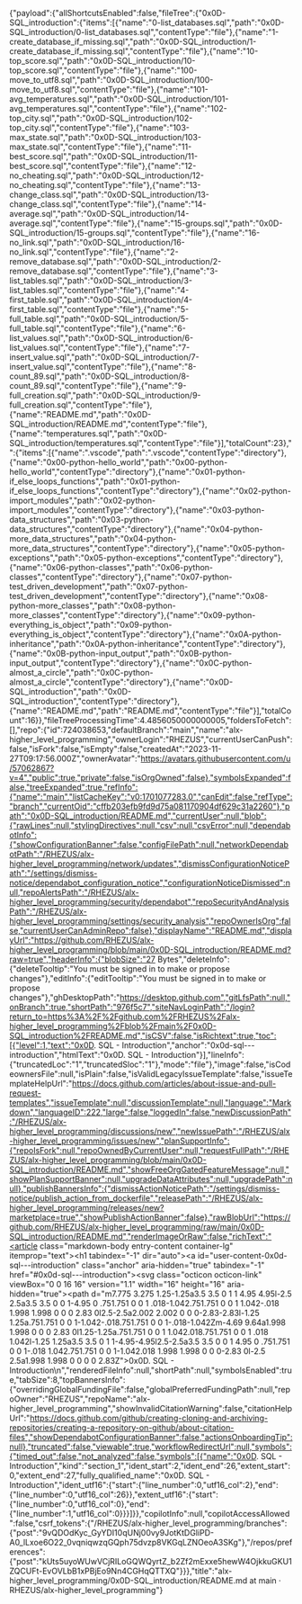 {"payload":{"allShortcutsEnabled":false,"fileTree":{"0x0D-SQL_introduction":{"items":[{"name":"0-list_databases.sql","path":"0x0D-SQL_introduction/0-list_databases.sql","contentType":"file"},{"name":"1-create_database_if_missing.sql","path":"0x0D-SQL_introduction/1-create_database_if_missing.sql","contentType":"file"},{"name":"10-top_score.sql","path":"0x0D-SQL_introduction/10-top_score.sql","contentType":"file"},{"name":"100-move_to_utf8.sql","path":"0x0D-SQL_introduction/100-move_to_utf8.sql","contentType":"file"},{"name":"101-avg_temperatures.sql","path":"0x0D-SQL_introduction/101-avg_temperatures.sql","contentType":"file"},{"name":"102-top_city.sql","path":"0x0D-SQL_introduction/102-top_city.sql","contentType":"file"},{"name":"103-max_state.sql","path":"0x0D-SQL_introduction/103-max_state.sql","contentType":"file"},{"name":"11-best_score.sql","path":"0x0D-SQL_introduction/11-best_score.sql","contentType":"file"},{"name":"12-no_cheating.sql","path":"0x0D-SQL_introduction/12-no_cheating.sql","contentType":"file"},{"name":"13-change_class.sql","path":"0x0D-SQL_introduction/13-change_class.sql","contentType":"file"},{"name":"14-average.sql","path":"0x0D-SQL_introduction/14-average.sql","contentType":"file"},{"name":"15-groups.sql","path":"0x0D-SQL_introduction/15-groups.sql","contentType":"file"},{"name":"16-no_link.sql","path":"0x0D-SQL_introduction/16-no_link.sql","contentType":"file"},{"name":"2-remove_database.sql","path":"0x0D-SQL_introduction/2-remove_database.sql","contentType":"file"},{"name":"3-list_tables.sql","path":"0x0D-SQL_introduction/3-list_tables.sql","contentType":"file"},{"name":"4-first_table.sql","path":"0x0D-SQL_introduction/4-first_table.sql","contentType":"file"},{"name":"5-full_table.sql","path":"0x0D-SQL_introduction/5-full_table.sql","contentType":"file"},{"name":"6-list_values.sql","path":"0x0D-SQL_introduction/6-list_values.sql","contentType":"file"},{"name":"7-insert_value.sql","path":"0x0D-SQL_introduction/7-insert_value.sql","contentType":"file"},{"name":"8-count_89.sql","path":"0x0D-SQL_introduction/8-count_89.sql","contentType":"file"},{"name":"9-full_creation.sql","path":"0x0D-SQL_introduction/9-full_creation.sql","contentType":"file"},{"name":"README.md","path":"0x0D-SQL_introduction/README.md","contentType":"file"},{"name":"temperatures.sql","path":"0x0D-SQL_introduction/temperatures.sql","contentType":"file"}],"totalCount":23},"":{"items":[{"name":".vscode","path":".vscode","contentType":"directory"},{"name":"0x00-python-hello_world","path":"0x00-python-hello_world","contentType":"directory"},{"name":"0x01-python-if_else_loops_functions","path":"0x01-python-if_else_loops_functions","contentType":"directory"},{"name":"0x02-python-import_modules","path":"0x02-python-import_modules","contentType":"directory"},{"name":"0x03-python-data_structures","path":"0x03-python-data_structures","contentType":"directory"},{"name":"0x04-python-more_data_structures","path":"0x04-python-more_data_structures","contentType":"directory"},{"name":"0x05-python-exceptions","path":"0x05-python-exceptions","contentType":"directory"},{"name":"0x06-python-classes","path":"0x06-python-classes","contentType":"directory"},{"name":"0x07-python-test_driven_development","path":"0x07-python-test_driven_development","contentType":"directory"},{"name":"0x08-python-more_classes","path":"0x08-python-more_classes","contentType":"directory"},{"name":"0x09-python-everything_is_object","path":"0x09-python-everything_is_object","contentType":"directory"},{"name":"0x0A-python-inheritance","path":"0x0A-python-inheritance","contentType":"directory"},{"name":"0x0B-python-input_output","path":"0x0B-python-input_output","contentType":"directory"},{"name":"0x0C-python-almost_a_circle","path":"0x0C-python-almost_a_circle","contentType":"directory"},{"name":"0x0D-SQL_introduction","path":"0x0D-SQL_introduction","contentType":"directory"},{"name":"README.md","path":"README.md","contentType":"file"}],"totalCount":16}},"fileTreeProcessingTime":4.4856050000000005,"foldersToFetch":[],"repo":{"id":724038653,"defaultBranch":"main","name":"alx-higher_level_programming","ownerLogin":"RHEZUS","currentUserCanPush":false,"isFork":false,"isEmpty":false,"createdAt":"2023-11-27T09:17:56.000Z","ownerAvatar":"https://avatars.githubusercontent.com/u/57062867?v=4","public":true,"private":false,"isOrgOwned":false},"symbolsExpanded":false,"treeExpanded":true,"refInfo":{"name":"main","listCacheKey":"v0:1701077283.0","canEdit":false,"refType":"branch","currentOid":"cffb203efb9fd9d75a081170904df629c31a2260"},"path":"0x0D-SQL_introduction/README.md","currentUser":null,"blob":{"rawLines":null,"stylingDirectives":null,"csv":null,"csvError":null,"dependabotInfo":{"showConfigurationBanner":false,"configFilePath":null,"networkDependabotPath":"/RHEZUS/alx-higher_level_programming/network/updates","dismissConfigurationNoticePath":"/settings/dismiss-notice/dependabot_configuration_notice","configurationNoticeDismissed":null,"repoAlertsPath":"/RHEZUS/alx-higher_level_programming/security/dependabot","repoSecurityAndAnalysisPath":"/RHEZUS/alx-higher_level_programming/settings/security_analysis","repoOwnerIsOrg":false,"currentUserCanAdminRepo":false},"displayName":"README.md","displayUrl":"https://github.com/RHEZUS/alx-higher_level_programming/blob/main/0x0D-SQL_introduction/README.md?raw=true","headerInfo":{"blobSize":"27 Bytes","deleteInfo":{"deleteTooltip":"You must be signed in to make or propose changes"},"editInfo":{"editTooltip":"You must be signed in to make or propose changes"},"ghDesktopPath":"https://desktop.github.com","gitLfsPath":null,"onBranch":true,"shortPath":"976f5c7","siteNavLoginPath":"/login?return_to=https%3A%2F%2Fgithub.com%2FRHEZUS%2Falx-higher_level_programming%2Fblob%2Fmain%2F0x0D-SQL_introduction%2FREADME.md","isCSV":false,"isRichtext":true,"toc":[{"level":1,"text":"0x0D. SQL - Introduction","anchor":"0x0d-sql---introduction","htmlText":"0x0D. SQL - Introduction"}],"lineInfo":{"truncatedLoc":"1","truncatedSloc":"1"},"mode":"file"},"image":false,"isCodeownersFile":null,"isPlain":false,"isValidLegacyIssueTemplate":false,"issueTemplateHelpUrl":"https://docs.github.com/articles/about-issue-and-pull-request-templates","issueTemplate":null,"discussionTemplate":null,"language":"Markdown","languageID":222,"large":false,"loggedIn":false,"newDiscussionPath":"/RHEZUS/alx-higher_level_programming/discussions/new","newIssuePath":"/RHEZUS/alx-higher_level_programming/issues/new","planSupportInfo":{"repoIsFork":null,"repoOwnedByCurrentUser":null,"requestFullPath":"/RHEZUS/alx-higher_level_programming/blob/main/0x0D-SQL_introduction/README.md","showFreeOrgGatedFeatureMessage":null,"showPlanSupportBanner":null,"upgradeDataAttributes":null,"upgradePath":null},"publishBannersInfo":{"dismissActionNoticePath":"/settings/dismiss-notice/publish_action_from_dockerfile","releasePath":"/RHEZUS/alx-higher_level_programming/releases/new?marketplace=true","showPublishActionBanner":false},"rawBlobUrl":"https://github.com/RHEZUS/alx-higher_level_programming/raw/main/0x0D-SQL_introduction/README.md","renderImageOrRaw":false,"richText":"<article class=\"markdown-body entry-content container-lg\" itemprop=\"text\"><h1 tabindex=\"-1\" dir=\"auto\"><a id=\"user-content-0x0d-sql---introduction\" class=\"anchor\" aria-hidden=\"true\" tabindex=\"-1\" href=\"#0x0d-sql---introduction\"><svg class=\"octicon octicon-link\" viewBox=\"0 0 16 16\" version=\"1.1\" width=\"16\" height=\"16\" aria-hidden=\"true\"><path d=\"m7.775 3.275 1.25-1.25a3.5 3.5 0 1 1 4.95 4.95l-2.5 2.5a3.5 3.5 0 0 1-4.95 0 .751.751 0 0 1 .018-1.042.751.751 0 0 1 1.042-.018 1.998 1.998 0 0 0 2.83 0l2.5-2.5a2.002 2.002 0 0 0-2.83-2.83l-1.25 1.25a.751.751 0 0 1-1.042-.018.751.751 0 0 1-.018-1.042Zm-4.69 9.64a1.998 1.998 0 0 0 2.83 0l1.25-1.25a.751.751 0 0 1 1.042.018.751.751 0 0 1 .018 1.042l-1.25 1.25a3.5 3.5 0 1 1-4.95-4.95l2.5-2.5a3.5 3.5 0 0 1 4.95 0 .751.751 0 0 1-.018 1.042.751.751 0 0 1-1.042.018 1.998 1.998 0 0 0-2.83 0l-2.5 2.5a1.998 1.998 0 0 0 0 2.83Z\"></path></svg></a>0x0D. SQL - Introduction</h1>\n</article>","renderedFileInfo":null,"shortPath":null,"symbolsEnabled":true,"tabSize":8,"topBannersInfo":{"overridingGlobalFundingFile":false,"globalPreferredFundingPath":null,"repoOwner":"RHEZUS","repoName":"alx-higher_level_programming","showInvalidCitationWarning":false,"citationHelpUrl":"https://docs.github.com/github/creating-cloning-and-archiving-repositories/creating-a-repository-on-github/about-citation-files","showDependabotConfigurationBanner":false,"actionsOnboardingTip":null},"truncated":false,"viewable":true,"workflowRedirectUrl":null,"symbols":{"timed_out":false,"not_analyzed":false,"symbols":[{"name":"0x0D. SQL - Introduction","kind":"section_1","ident_start":2,"ident_end":26,"extent_start":0,"extent_end":27,"fully_qualified_name":"0x0D. SQL - Introduction","ident_utf16":{"start":{"line_number":0,"utf16_col":2},"end":{"line_number":0,"utf16_col":26}},"extent_utf16":{"start":{"line_number":0,"utf16_col":0},"end":{"line_number":1,"utf16_col":0}}}]}},"copilotInfo":null,"copilotAccessAllowed":false,"csrf_tokens":{"/RHEZUS/alx-higher_level_programming/branches":{"post":"9vQDOdKyc_GyYDI10qUNj00vy9JotKtDGliPD-A0_lLxoe6O22_0vqniqwzqGQph75dvzp8VKGqLZNOeoA3SKg"},"/repos/preferences":{"post":"kUts5uyoWUwVCjRILoGQWQyrtZ_b2Zf2mExxe5hewW4OjkkuGKU1ZQCUFt-EvOVLbB1xPBjEo9Nn4CGHqQTTXQ"}}},"title":"alx-higher_level_programming/0x0D-SQL_introduction/README.md at main · RHEZUS/alx-higher_level_programming"}
